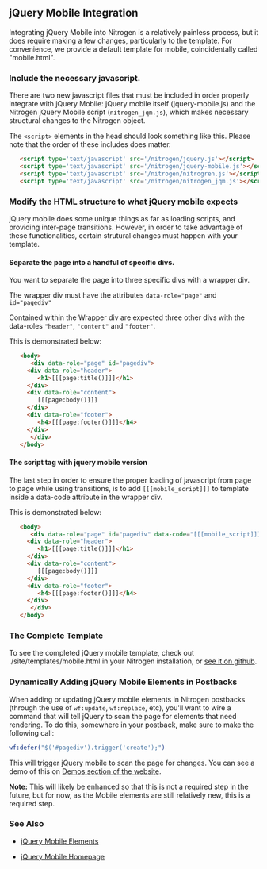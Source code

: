 <!-- dash: jQuery Mobile Integration | Guide | ###:Section -->


## jQuery Mobile Integration

   Integrating jQuery Mobile into Nitrogen is a relatively painless process, but it does require making a few changes, particularly to the template.  For convenience, we provide a default template for mobile, coincidentally called "mobile.html".

### Include the necessary javascript.

   There are two new javascript files that must be included in order properly integrate with jQuery Mobile: jQuery mobile itself (jquery-mobile.js) and the Nitrogen jQuery Mobile script (`nitrogen_jqm.js`), which makes necessary structural changes to the Nitrogen object.

   The `<script>` elements in the head should look something like this. Please note that the order of these includes does matter.

```html
   <script type='text/javascript' src='/nitrogen/jquery.js'></script>
   <script type='text/javascript' src='/nitrogen/jquery-mobile.js'></script>
   <script type='text/javascript' src='/nitrogen/nitrogren.js'></script>
   <script type='text/javascript' src='/nitrogen/nitrogen_jqm.js'></script>

```

### Modify the HTML structure to what jQuery mobile expects

   jQuery mobile does some unique things as far as loading scripts, and providing inter-page transitions. However, in order to take advantage of these functionalities, certain strutural changes must happen with your template.

#### Separate the page into a handful of specific divs.

You want to separate the page into three specific divs with a wrapper div.

The wrapper div must have the attributes `data-role="page"` and `id="pagediv"`

Contained within the Wrapper div are expected three other divs with the data-roles `"header"`, `"content"` and `"footer"`.

This is demonstrated below:

```html
   <body>
      <div data-role="page" id="pagediv">
	 <div data-role="header">
	    <h1>[[[page:title()]]]</h1>
	 </div>
	 <div data-role="content">
	    [[[page:body()]]]
	 </div>
	 <div data-role="footer">
	    <h4>[[[page:footer()]]]</h4>
	 </div>
      </div>
   </body>

```

#### The script tag with jquery mobile version

   The last step in order to ensure the proper loading of javascript from page to page while using transitions, is to add
   `[[[mobile_script]]]`
   to template inside a data-code attribute in the wrapper div.


This is demonstrated below:

```html
   <body>
      <div data-role="page" id="pagediv" data-code="[[[mobile_script]]]">
	 <div data-role="header">
	    <h1>[[[page:title()]]]</h1>
	 </div>
	 <div data-role="content">
	    [[[page:body()]]]
	 </div>
	 <div data-role="footer">
	    <h4>[[[page:footer()]]]</h4>
	 </div>
      </div>
   </body>

```

### The Complete Template

To see the completed jQuery mobile template, check out ./site/templates/mobile.html in your Nitrogen installation, or [see it on github](https://github.com/nitrogen/nitrogen/blob/master/rel/overlay/common/site/templates/mobile.html).

### Dynamically Adding jQuery Mobile Elements in Postbacks

   When adding or updating jQuery mobile elements in Nitrogen postbacks (through the use of `wf:update`, `wf:replace`, etc), you'll want to wire a command that will tell jQuery to scan the page for elements that need rendering.  To do this, somewhere in your postback, make sure to make the following call:

   ```erlang
   wf:defer("$('#pagediv').trigger('create');")
   ```

   This will trigger jQuery mobile to scan the page for changes.  You can see a demo of this on
   [Demos section of the website](http://nitrogenproject.com/demos/mobile_controls2).

   **Note:** This will likely be enhanced so that this is not a required step in the future, but for now, as the Mobile elements are still relatively new, this is a required step.

### See Also

 *  [jQuery Mobile Elements](./jquery_mobile.md)

 *  [jQuery Mobile Homepage](http://jquerymobile.com)
